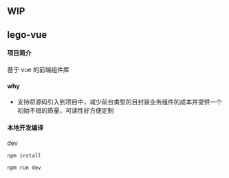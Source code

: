 ## WIP 
## lego-vue

#### 项目简介

基于 vue 的前端组件库


#### why
- 支持将源码引入到项目中，减少前台类型的目封装业务组件的成本并提供一个初始不错的质量，可读性好方便定制


#### 本地开发编译

dev
```
npm install

npm run dev
```
